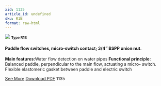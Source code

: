 ```yaml
---
xid: 1135
article_id: undefined
sku: R1B
format: raw-html
---
```

 <img src="./1135/R1B.jpg" class="card-imgs mb-2">
 <small class="text-grey mb-2"><b>Type R1B</b> </small>
 <h4>Paddle flow switches, micro-switch contact; 3/4&#x201D; BSPP union nut.</h4>
 <p><b>Main features:</b>Water flow detection on water pipes
 <b>Functional principle:</b> Balanced paddle, perpendicular to the main flow, actuating a micro- switch. Flexible elastomeric gasket between paddle and electric switch</p>
 <div class="btns">
 <a href="../en/paddle-flow-switches-type-r1b.html" class="btn-red">See More</a>
 <a href="../en/pdf/6-11-12Plastic paddle20140311.pdf " target="_blank" class="btn-red">Download PDF</a>
 <!-- <a href="http://www.ultimheat.com/cat6.html" target="_blank" class="access-link"> Access full catalogue <i class="fa fa-external-link" aria-hidden="true"></i> </a> -->
 <span class="number-btn">1135</span>
 </div>
 